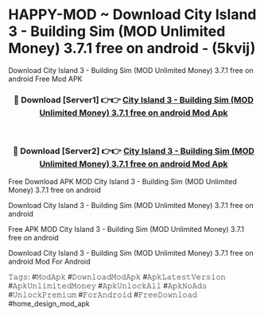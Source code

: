# HAPPY-MOD ~ Download City Island 3 - Building Sim (MOD Unlimited Money) 3.7.1 free on android - (5kvij)
Download City Island 3 - Building Sim (MOD Unlimited Money) 3.7.1 free on android Free Mod APK

<div align="center">
<h3>🔴 Download [Server1] 👉👉 <a href="https://apk-comot.site?title=City_Island_3_-_Building_Sim_(MOD_Unlimited_Money)_3.7.1_free_on_android">City Island 3 - Building Sim (MOD Unlimited Money) 3.7.1 free on android Mod Apk</a></h3><br>

<h3>🔴 Download [Server2] 👉👉 <a href="https://apk-comot.site?title=City_Island_3_-_Building_Sim_(MOD_Unlimited_Money)_3.7.1_free_on_android">City Island 3 - Building Sim (MOD Unlimited Money) 3.7.1 free on android Mod Apk</a></h3>
</div>


Free Download APK MOD City Island 3 - Building Sim (MOD Unlimited Money) 3.7.1 free on android

Download City Island 3 - Building Sim (MOD Unlimited Money) 3.7.1 free on android 

Free APK MOD City Island 3 - Building Sim (MOD Unlimited Money) 3.7.1 free on android 

Download City Island 3 - Building Sim (MOD Unlimited Money) 3.7.1 free on android Mod For Android

𝚃𝚊𝚐𝚜: #𝙼𝚘𝚍𝙰𝚙𝚔 #𝙳𝚘𝚠𝚗𝚕𝚘𝚊𝚍𝙼𝚘𝚍𝙰𝚙𝚔 #𝙰𝚙𝚔𝙻𝚊𝚝𝚎𝚜𝚝𝚅𝚎𝚛𝚜𝚒𝚘𝚗 #𝙰𝚙𝚔𝚄𝚗𝚕𝚒𝚖𝚒𝚝𝚎𝚍𝙼𝚘𝚗𝚎𝚢 #𝙰𝚙𝚔𝚄𝚗𝚕𝚘𝚌𝚔𝙰𝚕𝚕 #𝙰𝚙𝚔𝙽𝚘𝙰𝚍𝚜 #𝚄𝚗𝚕𝚘𝚌𝚔𝙿𝚛𝚎𝚖𝚒𝚞𝚖 #𝙵𝚘𝚛𝙰𝚗𝚍𝚛𝚘𝚒𝚍 #𝙵𝚛𝚎𝚎𝙳𝚘𝚠𝚗𝚕𝚘𝚊𝚍 #home_design_mod_apk